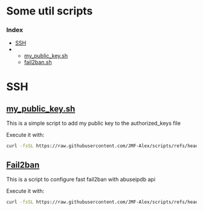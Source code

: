#  Some util scripts
### Index
- [SSH](#ssh)
- - [my_public_key.sh](#my_public_key.sh)
  - [fail2ban.sh](#Fail2ban)

# SSH
## [my_public_key.sh](https://github.com/JMF-Alex/scripts/blob/main/ssh/my_public_key.sh)
This is a simple script to add my public key to the authorized_keys file

Execute it with:
```bash
curl -fsSL https://raw.githubusercontent.com/JMF-Alex/scripts/refs/heads/main/ssh/my_public_key.sh | bash
```

## [Fail2ban](https://github.com/JMF-Alex/scripts/blob/main/ssh/fail2ban.sh)
This is a script to configure fast fail2ban with abuseipdb api 

Execute it with:
```bash
curl -fsSL https://raw.githubusercontent.com/JMF-Alex/scripts/refs/heads/main/ssh/fail2ban.sh | bash
```
